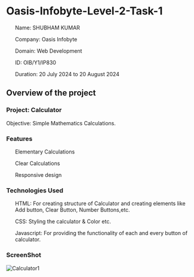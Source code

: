 # Oasis-Infobyte-Level-2-Task-1

<ul>Name: SHUBHAM KUMAR</ul>
<ul>Company: Oasis Infobyte</ul>
<ul>Domain: Web Development</ul>
<ul>ID: OIB/Y1/IP830</ul>
<ul>Duration: 20 July 2024 to 20 August 2024</ul>

<h2>Overview of the project</h2>
<h3>Project: Calculator</h3>
<p>
Objective: Simple Mathematics Calculations.
</p>
<h3>Features</h3>
<p>
<ul>Elementary Calculations</ul>
<ul>Clear Calculations</ul>
<ul>Responsive design</ul>
</p>

<h3>Technologies Used</h3>
<ul>HTML: For creating structure of Calculator and creating elements like Add button, Clear Button, Number Buttons,etc.</ul>
<ul>CSS: Styling the calculator & Color etc.</ul>
<ul>Javascript: For providing the functionality of each and every button of calculator. </ul>

<h3>ScreenShot</h3>

![Calculator1](https://github.com/user-attachments/assets/bbceeffe-0523-403f-9248-4b7b73f98930)





